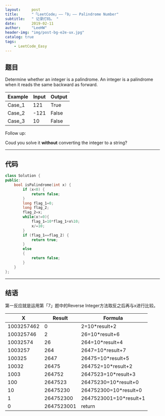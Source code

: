 ```yaml
---
layout:     post
title:      "「LeetCode」——「9」—— Palindrome Number"
subtitle:   " 记录打码。 "
date:       2019-02-11 
author:     "LeeHW"
header-img: "img/post-bg-e2e-ux.jpg"
catalog: true
tags:
    - LeetCode_Easy
---
```


## 题目

Determine whether an integer is a palindrome. An integer is a palindrome when it reads the same backward as forward.

| Example | Input | Output |
| ------- | ----- | ------ |
| Case_1  | 121   | True   |
| Case_2  | -121  | False  |
| Case_3  | 10    | False  |

Follow up:

Coud you solve it **without** converting the integer to a string?

---

## 代码

```c++
class Solution {
public:
    bool isPalindrome(int x) {
        if (x<0) {
            return false;
        }
        long flag_1=0;
        long flag_2;
        flag_2=x;
        while(x!=0){
            flag_1=10*flag_1+x%10;
            x/=10;
        }
        if (flag_1==flag_2) {
            return true;
        }
        else
        {
            return false;
        }
    }
};
```



---

## 结语

第一反应就是运用第「7」题中的Reverse Integer方法取反之后再与x进行比较。

| X          | Result     | Formula                |
| ---------- | ---------- | ---------------------- |
| 1003257462 | 0          | 2=10*result+2          |
| 100325746  | 2          | 26=10*result+6         |
| 10032574   | 26         | 264=10*result+4        |
| 1003257    | 264        | 2647=10*result+7       |
| 100325     | 2647       | 26475=10*result+5      |
| 10032      | 26475      | 264752=10*result+2     |
| 1003       | 264752     | 2647523=10*result+3    |
| 100        | 2647523    | 26475230=10*result+0   |
| 10         | 26475230   | 264752300=10*result+0  |
| 1          | 264752300  | 2647523001=10*result+1 |
| 0          | 2647523001 | return                 |


